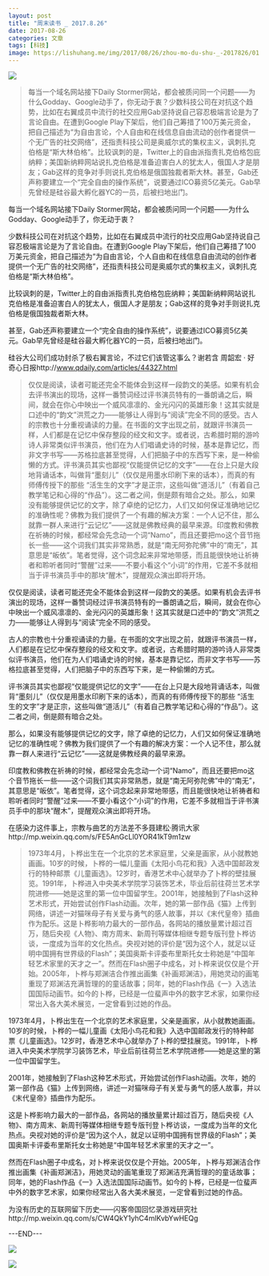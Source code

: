 ```yaml
---
layout: post
title: "周末读书 _ 2017.8.26"
date: 2017-08-26
categories: 文章
tags: [科技]
image: https://lishuhang.me/img/2017/08/26/zhou-mo-du-shu-_-2017826/01.jpg
---
```


![](https://mmbiz.qpic.cn/mmbiz_jpg/AdRKyBVLoHKdQOYHia9L9pY51PoOP7jxqbRPgTsaZy9oh6Z9IHLKmibbDAamYEywP6PKViaHiadIh59wquREg1e6UA/0?wx_fmt=jpeg)

> 每当一个域名网站接下Daily Stormer网站，都会被质问同一个问题——为什么Godday、Google动手了，你无动于衷？少数科技公司在对抗这个趋势，比如在右翼成员中流行的社交应用Gab坚持说自己容忍极端言论是为了言论自由。在遭到Google Play下架后，他们自己筹措了100万美元资金，把自己描述为“为自由言论，个人自由和在线信息自由流动的创作者提供一个无广告的社交网络”，还指责科技公司是奥威尔式的集权主义，讽刺扎克伯格是“斯大林伯格”。比较讽刺的是，Twitter上的自由派指责扎克伯格包庇纳粹；美国新纳粹网站说扎克伯格是准备迫害白人的犹太人，俄国人才是朋友；Gab这样的竞争对手则说扎克伯格是俄国独裁者斯大林。甚至，Gab还声称要建立一个“完全自由的操作系统”，说要通过ICO募资5亿美元。Gab早先曾经是硅谷最大孵化器YC的一员，后被扫地出门。

每当一个域名网站接下Daily Stormer网站，都会被质问同一个问题——为什么Godday、Google动手了，你无动于衷？

少数科技公司在对抗这个趋势，比如在右翼成员中流行的社交应用Gab坚持说自己容忍极端言论是为了言论自由。在遭到Google Play下架后，他们自己筹措了100万美元资金，把自己描述为“为自由言论，个人自由和在线信息自由流动的创作者提供一个无广告的社交网络”，还指责科技公司是奥威尔式的集权主义，讽刺扎克伯格是“斯大林伯格”。

比较讽刺的是，Twitter上的自由派指责扎克伯格包庇纳粹；美国新纳粹网站说扎克伯格是准备迫害白人的犹太人，俄国人才是朋友；Gab这样的竞争对手则说扎克伯格是俄国独裁者斯大林。

甚至，Gab还声称要建立一个“完全自由的操作系统”，说要通过ICO募资5亿美元。Gab早先曾经是硅谷最大孵化器YC的一员，后被扫地出门。

硅谷大公司们成功封杀了极右翼言论，不过它们该管这事么？谢若含 周韶宏 · 好奇心日报http://www.qdaily.com/articles/44327.html

> 仅仅是阅读，读者可能还完全不能体会到这样一段韵文的美感。如果有机会去评书演出的现场，这样一番赞词经过评书演员特有的一番朗诵之后，瞬间，就会在你心中映出一个威风凛凛的、金光闪闪的英雄形象！这其实就是口述中的“韵文”洪荒之力——能够让人得到与“阅读”完全不同的感受。古人的宗教也十分重视诵读的力量。在书面的文字出现之前，就跟评书演员一样，人们都是在记忆中保存整段的经文和文字。或者说，古希腊时期的游吟诗人非常类似评书演员，他们在为人们唱诵史诗的时候，基本是靠记忆，而非文字书写——苏格拉底甚至觉得，人们把脑子中的东西写下来，是一种偷懒的方式。评书演员其实也鄙视“仅能提供记忆的文字”——在台上只是大段地背诵话本，叫做背“墨刻儿”（仅仅是用墨水印刷下来的话本），而真的有师傅传授下的那些 “活生生的文字”才是正宗，这些叫做“道活儿”（有着自己教学笔记和心得的“作品”）。这二者之间，倒是颇有暗合之处。那么，如果没有能够提供记忆的文字，除了卓绝的记忆力，人们又如何保证准确地记忆的准确性呢？佛教为我们提供了一个有趣的解决方案：一个人记不住，那么就靠一群人来进行“云记忆”——这就是佛教经典的最早来源。印度教和佛教在祈祷的时候，都经常会先念动一个词“Namo”，而且还要把mo这个音节拖长一些——这个词我们其实非常熟悉，就是“南无阿弥陀佛”中的“南无”，其意思是“皈依”。笔者觉得，这个词念起来非常地带感，而且能很快地让祈祷者和聆听者同时“警醒”过来——不要小看这个“小词”的作用，它差不多就相当于评书演员手中的那块“醒木”，提醒观众演出即将开场。

仅仅是阅读，读者可能还完全不能体会到这样一段韵文的美感。如果有机会去评书演出的现场，这样一番赞词经过评书演员特有的一番朗诵之后，瞬间，就会在你心中映出一个威风凛凛的、金光闪闪的英雄形象！这其实就是口述中的“韵文”洪荒之力——能够让人得到与“阅读”完全不同的感受。

古人的宗教也十分重视诵读的力量。在书面的文字出现之前，就跟评书演员一样，人们都是在记忆中保存整段的经文和文字。或者说，古希腊时期的游吟诗人非常类似评书演员，他们在为人们唱诵史诗的时候，基本是靠记忆，而非文字书写——苏格拉底甚至觉得，人们把脑子中的东西写下来，是一种偷懒的方式。

评书演员其实也鄙视“仅能提供记忆的文字”——在台上只是大段地背诵话本，叫做背“墨刻儿”（仅仅是用墨水印刷下来的话本），而真的有师傅传授下的那些 “活生生的文字”才是正宗，这些叫做“道活儿”（有着自己教学笔记和心得的“作品”）。这二者之间，倒是颇有暗合之处。

那么，如果没有能够提供记忆的文字，除了卓绝的记忆力，人们又如何保证准确地记忆的准确性呢？佛教为我们提供了一个有趣的解决方案：一个人记不住，那么就靠一群人来进行“云记忆”——这就是佛教经典的最早来源。

印度教和佛教在祈祷的时候，都经常会先念动一个词“Namo”，而且还要把mo这个音节拖长一些——这个词我们其实非常熟悉，就是“南无阿弥陀佛”中的“南无”，其意思是“皈依”。笔者觉得，这个词念起来非常地带感，而且能很快地让祈祷者和聆听者同时“警醒”过来——不要小看这个“小词”的作用，它差不多就相当于评书演员手中的那块“醒木”，提醒观众演出即将开场。

在感染力这件事上，宗教与曲艺的方法差不多聂建松·腾讯大家http://mp.weixin.qq.com/s/FE5AnGcLl0YOR41kT9m1zw

> 1973年4月，卜桦出生在一个北京的艺术家庭里，父亲是画家，从小就教她画画。10岁的时候，卜桦的一幅儿童画《太阳小鸟花和我》入选中国邮政发行的特种邮票《儿童画选》。12岁时，香港艺术中心就举办了卜桦的壁挂展览。1991年，卜桦进入中央美术学院学习装饰艺术，毕业后前往荷兰艺术学院进修——她是这里的第一位中国留学生。2001年，她接触到了Flash这种艺术形式，开始尝试创作Flash动画。次年，她的第一部作品《猫》上传到网络，讲述一对猫咪母子有关爱与勇气的感人故事，并以《末代皇帝》插曲作为配乐。这是卜桦影响力最大的一部作品，各网站的播放量累计超过百万，随后央视《人物》、南方周末、新周刊等媒体相继专题专版刊登卜桦访谈，一度成为当年的文化热点。央视对她的评价是“因为这个人，就足以证明中国拥有世界级的Flash”；美国奥斯卡评委布里斯托女士称她是“中国年轻艺术家里的天才之一”。然而在Flash圈子中成名，对卜桦来说仅仅是个开始。2005年，卜桦与郑渊洁合作推出画集《补画郑渊洁》，用她灵动的画笔重现了郑渊洁充满哲理的的童话故事；同年，她的Flash作品《一》入选法国国际动画节。如今的卜桦，已经是一位蜚声中外的数字艺术家，如果你经常出入各大美术展览，一定曾看到过她的作品。

1973年4月，卜桦出生在一个北京的艺术家庭里，父亲是画家，从小就教她画画。10岁的时候，卜桦的一幅儿童画《太阳小鸟花和我》入选中国邮政发行的特种邮票《儿童画选》。12岁时，香港艺术中心就举办了卜桦的壁挂展览。1991年，卜桦进入中央美术学院学习装饰艺术，毕业后前往荷兰艺术学院进修——她是这里的第一位中国留学生。

2001年，她接触到了Flash这种艺术形式，开始尝试创作Flash动画。次年，她的第一部作品《猫》上传到网络，讲述一对猫咪母子有关爱与勇气的感人故事，并以《末代皇帝》插曲作为配乐。

这是卜桦影响力最大的一部作品，各网站的播放量累计超过百万，随后央视《人物》、南方周末、新周刊等媒体相继专题专版刊登卜桦访谈，一度成为当年的文化热点。央视对她的评价是“因为这个人，就足以证明中国拥有世界级的Flash”；美国奥斯卡评委布里斯托女士称她是“中国年轻艺术家里的天才之一”。

然而在Flash圈子中成名，对卜桦来说仅仅是个开始。2005年，卜桦与郑渊洁合作推出画集《补画郑渊洁》，用她灵动的画笔重现了郑渊洁充满哲理的的童话故事；同年，她的Flash作品《一》入选法国国际动画节。如今的卜桦，已经是一位蜚声中外的数字艺术家，如果你经常出入各大美术展览，一定曾看到过她的作品。

为没有历史的互联网留下历史——闪客帝国回忆录游戏研究社http://mp.weixin.qq.com/s/CW4QkY1yhC4mlKvbYwHEQg

---END---

![](https://lishuhang.me/img/2017/08/26/zhou-mo-du-shu-_-2017826/01.jpg)

![](https://lishuhang.me/img/2017/08/26/zhou-mo-du-shu-_-2017826/02.jpg)
